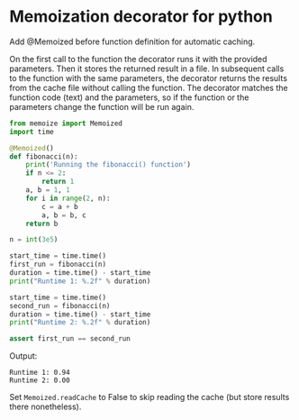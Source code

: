 Memoization decorator for python 
=== 
Add @Memoized before function definition for automatic caching. 

On the first call to the function the decorator runs it with the provided parameters. Then it stores the returned result in a file. In subsequent calls to the function with the same parameters, the decorator returns the results from the cache file without calling the function. The decorator matches the function code (text) and the parameters, so if the function or the parameters change the function will be run again. 

```python
from memoize import Memoized
import time

@Memoized()
def fibonacci(n):
    print('Running the fibonacci() function')
    if n <= 2:
        return 1
    a, b = 1, 1
    for i in range(2, n):
        c = a + b
        a, b = b, c
    return b

n = int(3e5)

start_time = time.time()
first_run = fibonacci(n)
duration = time.time() - start_time
print("Runtime 1: %.2f" % duration)

start_time = time.time()
second_run = fibonacci(n)
duration = time.time() - start_time
print("Runtime 2: %.2f" % duration)

assert first_run == second_run
```

Output: 

    Runtime 1: 0.94
    Runtime 2: 0.00

Set `Memoized.readCache` to False to skip reading the cache (but store results there nonetheless). 
